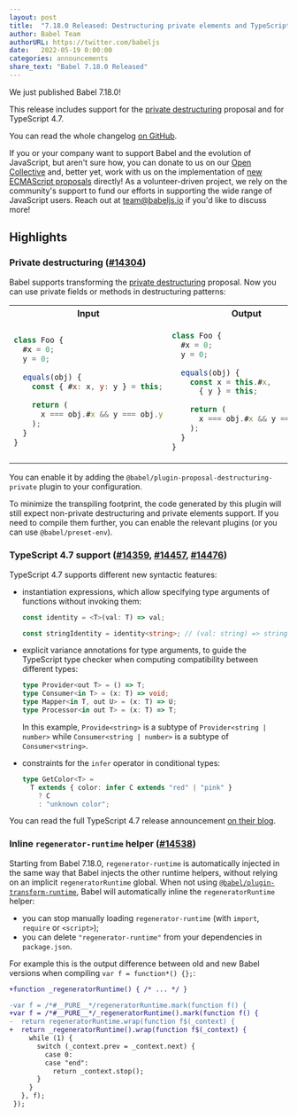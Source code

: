 ```yaml
---
layout: post
title:  "7.18.0 Released: Destructuring private elements and TypeScript 4.7"
author: Babel Team
authorURL: https://twitter.com/babeljs
date:   2022-05-19 0:00:00
categories: announcements
share_text: "Babel 7.18.0 Released"
---
```


We just published Babel 7.18.0!

This release includes support for the [private destructuring](https://github.com/tc39/proposal-destructuring-private) proposal and for TypeScript 4.7.

You can read the whole changelog [on GitHub](https://github.com/babel/babel/releases/tag/v7.18.0).

<!-- truncate -->

If you or your company want to support Babel and the evolution of JavaScript, but aren't sure how, you can donate to us on our [Open Collective](https://github.com/babel/babel?sponsor=1) and, better yet, work with us on the implementation of [new ECMAScript proposals](https://github.com/babel/proposals) directly! As a volunteer-driven project, we rely on the community's support to fund our efforts in supporting the wide range of JavaScript users. Reach out at [team@babeljs.io](mailto:team@babeljs.io) if you'd like to discuss more!

## Highlights

### Private destructuring ([#14304](https://github.com/babel/babel/pull/14304))

Babel supports transforming the [private destructuring](https://github.com/tc39/proposal-destructuring-private) proposal. Now you can use private fields or methods in destructuring patterns:

<table>
<tr>
<th>Input</th>
<th>Output</th>
</tr>
<tr>
<td>

```js title="JavaScript"
class Foo {
  #x = 0;
  y = 0;

  equals(obj) {
    const { #x: x, y: y } = this;

    return (
      x === obj.#x && y === obj.y
    );
  }
}

```

</td>
<td>

```js title="JavaScript"
class Foo {
  #x = 0;
  y = 0;

  equals(obj) {
    const x = this.#x,
      { y } = this;

    return (
      x === obj.#x && y === obj.y
    );
  }
}
```

</td>
</tr>
</table>

You can enable it by adding the `@babel/plugin-proposal-destructuring-private` plugin to your configuration.

To minimize the transpiling footprint, the code generated by this plugin will still expect non-private destructuring and private elements support. If you need to compile them further, you can enable the relevant plugins (or you can use `@babel/preset-env`).

### TypeScript 4.7 support ([#14359](https://github.com/babel/babel/pull/14359), [#14457](https://github.com/babel/babel/pull/14457), [#14476](https://github.com/babel/babel/pull/14476))

TypeScript 4.7 supports different new syntactic features:

- instantiation expressions, which allow specifying type arguments of functions without invoking them:

  ```ts
  const identity = <T>(val: T) => val;

  const stringIdentity = identity<string>; // (val: string) => string;
  ```
- explicit variance annotations for type arguments, to guide the TypeScript type checker when computing compatibility between different types:
  ```ts
  type Provider<out T> = () => T;
  type Consumer<in T> = (x: T) => void;
  type Mapper<in T, out U> = (x: T) => U;
  type Processor<in out T> = (x: T) => T;
  ```
  In this example, `Provide<string>` is a subtype of `Provider<string | number>` while `Consumer<string | number>` is a subtype of `Consumer<string>`.
- constraints for the `infer` operator in conditional types:
  ```ts
  type GetColor<T> =
    T extends { color: infer C extends "red" | "pink" }
      ? C
      : "unknown color";
  ```

You can read the full TypeScript 4.7 release announcement [on their blog](https://devblogs.microsoft.com/typescript/announcing-typescript-4-7/).

### Inline `regenerator-runtime` helper ([#14538](https://github.com/babel/babel/pull/14538))

Starting from Babel 7.18.0, `regenerator-runtime` is automatically injected in the same way that Babel injects the other runtime helpers, without relying on an implicit `regeneratorRuntime` global. When not using [`@babel/plugin-transform-runtime`](https://babeljs.io/docs/en/babel-plugin-transform-runtime), Babel will automatically inline the `regeneratorRuntime` helper:
- you can stop manually loading `regenerator-runtime` (with `import`, `require` or `<script>`);
- you can delete `"regenerator-runtime"` from your dependencies in `package.json`.

For example this is the output difference between old and new Babel versions when compiling `var f = function*() {};`:
```diff
+function _regeneratorRuntime() { /* ... */ }

-var f = /*#__PURE__*/regeneratorRuntime.mark(function f() {
+var f = /*#__PURE__*/_regeneratorRuntime().mark(function f() {
-  return regeneratorRuntime.wrap(function f$(_context) {
+  return _regeneratorRuntime().wrap(function f$(_context) {
     while (1) {
       switch (_context.prev = _context.next) {
         case 0:
         case "end":
           return _context.stop();
       }
     }
   }, f);
 });
```
